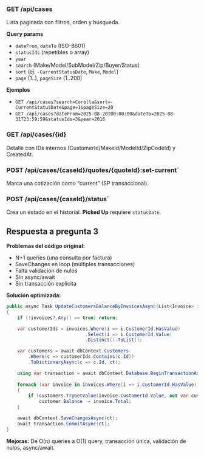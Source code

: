 ### GET /api/cases
Lista paginada con filtros, orden y búsqueda.

**Query params**
- `dateFrom`, `dateTo` (ISO-8601)
- `statusIds` (repetibles o array)
- `year`
- `search` (Make/Model/SubModel/Zip/Buyer/Status)
- `sort` (ej. `-CurrentStatusDate`, `Make`, `Model`)
- `page` (1..), `pageSize` (1..200)

**Ejemplos**
- `GET /api/cases?search=Corolla&sort=-CurrentStatusDate&page=1&pageSize=20`
- `GET /api/cases?dateFrom=2025-08-20T00:00:00&dateTo=2025-08-31T23:59:59&statusIds=3&year=2016`

### GET /api/cases/{id}
Detalle con IDs internos (CustomerId/MakeId/ModelId/ZipCodeId) y CreatedAt.

### POST /api/cases/{caseId}/quotes/{quoteId}:set-current`
Marca una cotización como “current” (SP transaccional).

### POST /api/cases/{caseId}/status`
Crea un estado en el historial. **Picked Up** requiere `statusDate`.

## Respuesta a pregunta 3

**Problemas del código original:**
- N+1 queries (una consulta por factura)
- SaveChanges en loop (múltiples transacciones)
- Falta validación de nulos
- Sin async/await
- Sin transacción explícita

**Solución optimizada:**
```csharp
public async Task UpdateCustomersBalanceByInvoicesAsync(List<Invoice> invoices, CancellationToken ct = default)
{
    if (!invoices?.Any() == true) return;

    var customerIds = invoices.Where(i => i.CustomerId.HasValue)
                             .Select(i => i.CustomerId.Value)
                             .Distinct().ToList();

    var customers = await dbContext.Customers
        .Where(c => customerIds.Contains(c.Id))
        .ToDictionaryAsync(c => c.Id, ct);

    using var transaction = await dbContext.Database.BeginTransactionAsync(ct);
    
    foreach (var invoice in invoices.Where(i => i.CustomerId.HasValue))
    {
        if (customers.TryGetValue(invoice.CustomerId.Value, out var customer))
            customer.Balance -= invoice.Total;
    }

    await dbContext.SaveChangesAsync(ct);
    await transaction.CommitAsync(ct);
}
```

**Mejoras:** De O(n) queries a O(1) query, transacción única, validación de nulos, async/await.
